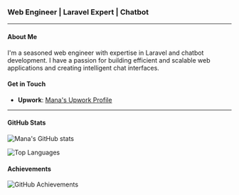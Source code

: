 ### Web Engineer | Laravel Expert | Chatbot

---

#### About Me
I'm a seasoned web engineer with expertise in Laravel and chatbot development. I have a passion for building efficient and scalable web applications and creating intelligent chat interfaces.

#### Get in Touch
- **Upwork**: [Mana's Upwork Profile](https://www.upwork.com/freelancers/manaf)

---

#### GitHub Stats

![Mana's GitHub stats](https://github-readme-stats.vercel.app/api?username=manafujita&show_icons=true&theme=radical)

![Top Languages](https://github-readme-stats.vercel.app/api/top-langs/?username=manafujita&layout=compact&theme=radical)

#### Achievements

![GitHub Achievements](https://github-profile-trophy.vercel.app/?username=manafujita&theme=radical)
